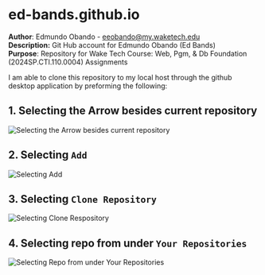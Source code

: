 # ed-bands.github.io

**Author**: Edmundo Obando - eeobando@my.waketech.edu \
**Description:** Git Hub account for Edmundo Obando (Ed Bands) \
**Purpose**: Repository for Wake Tech Course: Web, Pgm, & Db Foundation (2024SP.CTI.110.0004) Assignments 


I am able to clone this repository to my local host through the github desktop application by preforming the following:


## 1. Selecting the Arrow besides current repository
![Selecting the Arrow besides current repository](https://github.com/ed-bands/ed-bands.github.io/blob/main/Screenshots/GitHub%20Assignment/Screenshot%202024-02-10%20at%2010.03.27%E2%80%AFPM.png)
## 2. Selecting `Add`
![Selecting Add](https://github.com/ed-bands/ed-bands.github.io/blob/main/Screenshots/GitHub%20Assignment/Screenshot%202024-02-10%20at%2010.03.57%E2%80%AFPM.png)
## 3. Selecting `Clone Repository`
![Selecting Clone Respository](https://github.com/ed-bands/ed-bands.github.io/blob/main/Screenshots/GitHub%20Assignment/Screenshot%202024-02-10%20at%2010.04.25%E2%80%AFPM.png)
## 4. Selecting repo from under `Your Repositories`
![Selecting Repo from under Your Repositories](https://github.com/ed-bands/ed-bands.github.io/blob/main/Screenshots/GitHub%20Assignment/Screenshot%202024-02-10%20at%209.48.08%E2%80%AFPM.png)

